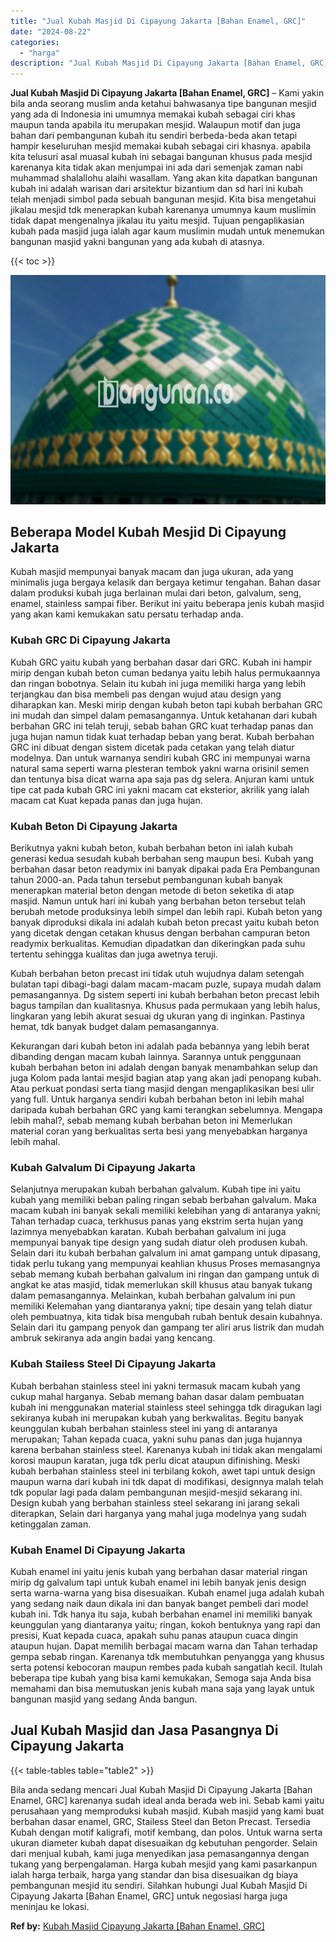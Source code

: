 ```yaml
---
title: "Jual Kubah Masjid Di Cipayung Jakarta [Bahan Enamel, GRC]"
date: "2024-08-22"
categories: 
  - "harga"
description: "Jual Kubah Masjid Di Cipayung Jakarta [Bahan Enamel, GRC]. Bila anda sedang mencari Jual Kubah Masjid Di Cipayung Jakarta [Bahan Enamel, GRC] karenanya sud..."
---
```


**Jual Kubah Masjid Di Cipayung Jakarta \[Bahan Enamel, GRC\]** – Kami yakin bila anda seorang muslim anda ketahui bahwasanya tipe bangunan mesjid yang ada di Indonesia ini umumnya memakai kubah sebagai ciri khas maupun tanda apabila itu merupakan mesjid. Walaupun motif dan juga bahan dari pembangunan kubah itu sendiri berbeda-beda akan tetapi hampir keseluruhan mesjid memakai kubah sebagai ciri khasnya. apabila kita telusuri asal muasal kubah ini sebagai bangunan khusus pada mesjid karenanya kita tidak akan menjumpai ini ada dari semenjak zaman nabi muhammad shalallohu alaihi wasallam. Yang akan kita dapatkan bangunan kubah ini adalah warisan dari arsitektur bizantium dan sd hari ini kubah telah menjadi simbol pada sebuah bangunan mesjid. Kita bisa mengetahui jikalau mesjid tdk menerapkan kubah karenanya umumnya kaum muslimin tidak dapat mengenalnya jikalau itu yaitu mesjid. Tujuan pengaplikasian kubah pada masjid juga ialah agar kaum muslimin mudah untuk menemukan bangunan masjid yakni bangunan yang ada kubah di atasnya.

{{< toc >}}

![Jual Kubah Masjid Di Cipayung Jakarta [Bahan Enamel, GRC]](/images/jual-kubah-masjid-25.png)

## Beberapa Model Kubah Mesjid Di Cipayung Jakarta

Kubah masjid mempunyai banyak macam dan juga ukuran, ada yang minimalis juga bergaya kelasik dan bergaya ketimur tengahan. Bahan dasar dalam produksi kubah juga berlainan mulai dari beton, galvalum, seng, enamel, stainless sampai fiber. Berikut ini yaitu beberapa jenis kubah masjid yang akan kami kemukakan satu persatu terhadap anda.

### Kubah GRC Di Cipayung Jakarta

Kubah GRC yaitu kubah yang berbahan dasar dari GRC. Kubah ini hampir mirip dengan kubah beton cuman bedanya yaitu lebih halus permukaannya dan ringan bobotnya. Selain itu kubah ini juga memiliki harga yang lebih terjangkau dan bisa membeli pas dengan wujud atau design yang diharapkan kan. Meski mirip dengan kubah beton tapi kubah berbahan GRC ini mudah dan simpel dalam pemasangannya. Untuk ketahanan dari kubah berbahan GRC ini telah teruji, sebab bahan GRC kuat terhadap panas dan juga hujan namun tidak kuat terhadap beban yang berat. Kubah berbahan GRC ini dibuat dengan sistem dicetak pada cetakan yang telah diatur modelnya. Dan untuk warnanya sendiri kubah GRC ini mempunyai warna natural sama seperti warna plesteran tembok yakni warna orisinil semen dan tentunya bisa dicat warna apa saja pas dg selera. Anjuran kami untuk tipe cat pada kubah GRC ini yakni macam cat eksterior, akrilik yang ialah macam cat Kuat kepada panas dan juga hujan.

### Kubah Beton Di Cipayung Jakarta

Berikutnya yakni kubah beton, kubah berbahan beton ini ialah kubah generasi kedua sesudah kubah berbahan seng maupun besi. Kubah yang berbahan dasar beton readymix ini banyak dipakai pada Era Pembangunan tahun 2000-an. Pada tahun tersebut pembangunan kubah banyak menerapkan material beton dengan metode di beton seketika di atap masjid. Namun untuk hari ini kubah yang berbahan beton tersebut telah berubah metode produksinya lebih simpel dan lebih rapi. Kubah beton yang banyak diproduksi dikala ini adalah kubah beton precast yaitu kubah beton yang dicetak dengan cetakan khusus dengan berbahan campuran beton readymix berkualitas. Kemudian dipadatkan dan dikeringkan pada suhu tertentu sehingga kualitas dan juga awetnya teruji.

Kubah berbahan beton precast ini tidak utuh wujudnya dalam setengah bulatan tapi dibagi-bagi dalam macam-macam puzle, supaya mudah dalam pemasangannya. Dg sistem seperti ini kubah berbahan beton precast lebih bagus tampilan dan kualitasnya. Khusus pada permukaan yang lebih halus, lingkaran yang lebih akurat sesuai dg ukuran yang di inginkan. Pastinya hemat, tdk banyak budget dalam pemasangannya.

Kekurangan dari kubah beton ini adalah pada bebannya yang lebih berat dibanding dengan macam kubah lainnya. Sarannya untuk penggunaan kubah berbahan beton ini adalah dengan banyak menambahkan selup dan juga Kolom pada lantai mesjid bagian atap yang akan jadi penopang kubah. Atau perkuat pondasi serta tiang masjid dengan mengaplikasikan besi ulir yang full. Untuk harganya sendiri kubah berbahan beton ini lebih mahal daripada kubah berbahan GRC yang kami terangkan sebelumnya. Mengapa lebih mahal?, sebab memang kubah berbahan beton ini Memerlukan material coran yang berkualitas serta besi yang menyebabkan harganya lebih mahal.

### Kubah Galvalum Di Cipayung Jakarta

Selanjutnya merupakan kubah berbahan galvalum. Kubah tipe ini yaitu kubah yang memiliki beban paling ringan sebab berbahan galvalum. Maka macam kubah ini banyak sekali memiliki kelebihan yang di antaranya yakni; Tahan terhadap cuaca, terkhusus panas yang ekstrim serta hujan yang lazimnya menyebabkan karatan. Kubah berbahan galvalum ini juga mempunyai banyak tipe design yang sudah diatur oleh produsen kubah. Selain dari itu kubah berbahan galvalum ini amat gampang untuk dipasang, tidak perlu tukang yang mempunyai keahlian khusus Proses memasangnya sebab memang kubah berbahan galvalum ini ringan dan gampang untuk di angkat ke atas masjid, tidak memerlukan skill khusus atau banyak tukang dalam pemasangannya. Melainkan, kubah berbahan galvalum ini pun memiliki Kelemahan yang diantaranya yakni; tipe desain yang telah diatur oleh pembuatnya, kita tidak bisa mengubah rubah bentuk desain kubahnya. Selain dari itu gampang penyok dan gampang ter aliri arus listrik dan mudah ambruk sekiranya ada angin badai yang kencang.

### Kubah Stailess Steel Di Cipayung Jakarta

Kubah berbahan stainless steel ini yakni termasuk macam kubah yang cukup mahal harganya. Sebab memang bahan dasar dalam pembuatan kubah ini menggunakan material stainless steel sehingga tdk diragukan lagi sekiranya kubah ini merupakan kubah yang berkwalitas. Begitu banyak keunggulan kubah berbahan stainless steel ini yang di antaranya merupakan; Tahan kepada cuaca, yakni suhu panas dan juga hujannya karena berbahan stainless steel. Karenanya kubah ini tidak akan mengalami korosi maupun karatan, juga tdk perlu dicat ataupun difinishing. Meski kubah berbahan stainless steel ini terbilang kokoh, awet tapi untuk design maupun warna dari kubah ini tdk dapat di modifikasi, designnya malah telah tdk popular lagi pada dalam pembangunan mesjid-mesjid sekarang ini. Design kubah yang berbahan stainless steel sekarang ini jarang sekali diterapkan, Selain dari harganya yang mahal juga modelnya yang sudah ketinggalan zaman.

### Kubah Enamel Di Cipayung Jakarta

Kubah enamel ini yaitu jenis kubah yang berbahan dasar material ringan mirip dg galvalum tapi untuk kubah enamel ini lebih banyak jenis design serta warna-warna yang bisa disesuaikan. Kubah enamel juga adalah kubah yang sedang naik daun dikala ini dan banyak banget pembeli dari model kubah ini. Tdk hanya itu saja, kubah berbahan enamel ini memiliki banyak keunggulan yang diantaranya yaitu; ringan, kokoh bentuknya yang rapi dan presisi, Kuat kepada cuaca, apakah suhu panas ataupun cuaca dingin ataupun hujan. Dapat memilih berbagai macam warna dan Tahan terhadap gempa sebab ringan. Karenanya tdk membutuhkan penyangga yang khusus serta potensi kebocoran maupun rembes pada kubah sangatlah kecil. Itulah beberapa tipe kubah yang bisa kami kemukakan, Semoga saja Anda bisa memahami dan bisa memutuskan jenis kubah mana saja yang layak untuk bangunan masjid yang sedang Anda bangun.

## Jual Kubah Masjid dan Jasa Pasangnya Di Cipayung Jakarta

{{< table-tables table="table2" >}}

Bila anda sedang mencari Jual Kubah Masjid Di Cipayung Jakarta \[Bahan Enamel, GRC\] karenanya sudah ideal anda berada web ini. Sebab kami yaitu perusahaan yang memproduksi kubah masjid. Kubah masjid yang kami buat berbahan dasar enamel, GRC, Stailess Steel dan Beton Precast. Tersedia Kubah dengan motif kaligrafi, motif kembang, dan polos. Untuk warna serta ukuran diameter kubah dapat disesuaikan dg kebutuhan pengorder. Selain dari menjual kubah, kami juga menyedikan jasa pemasangannya dengan tukang yang berpengalaman. Harga kubah mesjid yang kami pasarkanpun ialah harga terbaik, harga yang standar dan bisa disesuaikan dg biaya pembangunan mesjid itu sendiri. Silahkan hubungi Jual Kubah Masjid Di Cipayung Jakarta \[Bahan Enamel, GRC\] untuk negosiasi harga juga meninjau ke lokasi.

**Ref by:** [Kubah Masjid Cipayung Jakarta [Bahan Enamel, GRC]](https://id.wikipedia.org/wiki/Kubah)
